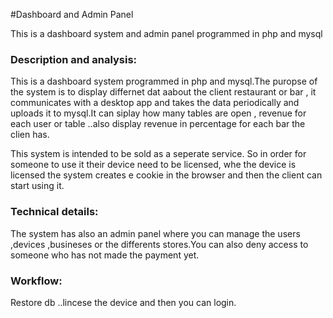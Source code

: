 #Dashboard and Admin Panel


This is a dashboard system and admin panel programmed in php and mysql 

<h3>Description and analysis:</h3>
This is a dashboard system programmed in php and mysql.The puropse of the system is to display differnet dat aabout the client restaurant or bar , it communicates with a desktop app and takes the data periodically and uploads it to mysql.It can siplay how many tables are open , revenue for each user or table ..also display revenue in percentage for each bar the clien has.

This system is intended to be sold as a seperate service. So in order for someone to use it their device need to be licensed, whe the  device is licensed the system creates e cookie in the browser and then the client can start using it.

<h3>Technical details:</h3>
The system has also an admin panel where you can manage the users ,devices ,busineses or the differents stores.You can also deny access to someone who has not made the payment yet.

<h3>Workflow:</h3>
Restore db ..lincese the device and then you can login.
